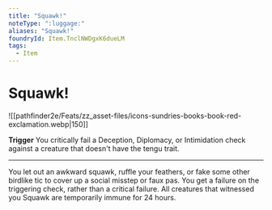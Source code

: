 ```yaml
---
title: "Squawk!"
noteType: ":luggage:"
aliases: "Squawk!"
foundryId: Item.TnclNWDgxK6dueLM
tags:
  - Item
---
```


# Squawk!
![[pathfinder2e/Feats/zz_asset-files/icons-sundries-books-book-red-exclamation.webp|150]]

**Trigger** You critically fail a Deception, Diplomacy, or Intimidation check against a creature that doesn't have the tengu trait.

* * *

You let out an awkward squawk, ruffle your feathers, or fake some other birdlike tic to cover up a social misstep or faux pas. You get a failure on the triggering check, rather than a critical failure. All creatures that witnessed you Squawk are temporarily immune for 24 hours.
